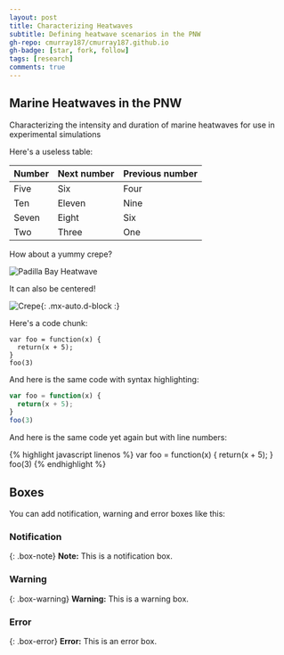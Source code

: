 ```yaml
---
layout: post
title: Characterizing Heatwaves
subtitle: Defining heatwave scenarios in the PNW
gh-repo: cmurray187/cmurray187.github.io
gh-badge: [star, fork, follow]
tags: [research]
comments: true
---
```

## **Marine Heatwaves in the PNW**

Characterizing the intensity and duration of marine heatwaves for use in experimental simulations

Here's a useless table:

| Number | Next number | Previous number |
| :------ |:--- | :--- |
| Five | Six | Four |
| Ten | Eleven | Nine |
| Seven | Eight | Six |
| Two | Three | One |


How about a yummy crepe?

![Padilla Bay Heatwave](https://github.com/cmurray187/Fish-Ecophysiology/blob/master/Heatwave%20Analysis/figs/Padilla%20Bay%20heatwave%20events.png)

It can also be centered!

![Crepe](https://s3-media3.fl.yelpcdn.com/bphoto/cQ1Yoa75m2yUFFbY2xwuqw/348s.jpg){: .mx-auto.d-block :}

Here's a code chunk:

~~~
var foo = function(x) {
  return(x + 5);
}
foo(3)
~~~

And here is the same code with syntax highlighting:

```javascript
var foo = function(x) {
  return(x + 5);
}
foo(3)
```

And here is the same code yet again but with line numbers:

{% highlight javascript linenos %}
var foo = function(x) {
  return(x + 5);
}
foo(3)
{% endhighlight %}

## Boxes
You can add notification, warning and error boxes like this:

### Notification

{: .box-note}
**Note:** This is a notification box.

### Warning

{: .box-warning}
**Warning:** This is a warning box.

### Error

{: .box-error}
**Error:** This is an error box.
